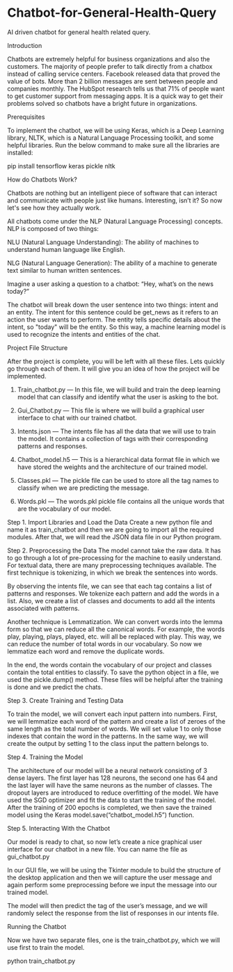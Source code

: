 # Chatbot-for-General-Health-Query

AI driven chatbot for general health related query.

Introduction

Chatbots are extremely helpful for business organizations and also the customers. The majority of people prefer to talk directly from a chatbox instead of calling service centers. Facebook released data that proved the value of bots. More than 2 billion messages are sent between people and companies monthly. The HubSpot research tells us that 71% of people want to get customer support from messaging apps. It is a quick way to get their problems solved so chatbots have a bright future in organizations.


Prerequisites

To implement the chatbot, we will be using Keras, which is a Deep Learning library, NLTK, which is a Natural Language Processing toolkit, and some helpful libraries. Run the below command to make sure all the libraries are installed:

  pip install tensorflow keras pickle nltk
  
How do Chatbots Work?


Chatbots are nothing but an intelligent piece of software that can interact and communicate with people just like humans. Interesting, isn’t it? So now let's see how they actually work.

All chatbots come under the NLP (Natural Language Processing) concepts. NLP is composed of two things:

  NLU (Natural Language Understanding): The ability of machines to understand human language like English.

  NLG (Natural Language Generation): The ability of a machine to generate text similar to human written sentences.

Imagine a user asking a question to a chatbot: “Hey, what’s on the news today?”

The chatbot will break down the user sentence into two things: intent and an entity. The intent for this sentence could be get_news as it refers to an action the user wants to perform. The entity tells specific details about the intent, so "today" will be the entity. So this way, a machine learning model is used to recognize the intents and entities of the chat.


Project File Structure


After the project is complete, you will be left with all these files. Lets quickly go through each of them. It will give you an idea of how the project will be implemented.

1. Train_chatbot.py — In this file, we will build and train the deep learning model that can classify and identify what the user is asking to the bot.

2. Gui_Chatbot.py — This file is where we will build a graphical user interface to chat with our trained chatbot.

3. Intents.json — The intents file has all the data that we will use to train the model. It contains a collection of tags with their corresponding patterns and responses.

4. Chatbot_model.h5 — This is a hierarchical data format file in which we have stored the weights and the architecture of our trained model.

5. Classes.pkl — The pickle file can be used to store all the tag names to classify when we are predicting the message.

6. Words.pkl — The words.pkl pickle file contains all the unique words that are the vocabulary of our model.



Step 1. Import Libraries and Load the Data
Create a new python file and name it as train_chatbot and then we are going to import all the required modules. After that, we will read the JSON data file in our Python program.


Step 2. Preprocessing the Data
The model cannot take the raw data. It has to go through a lot of pre-processing for the machine to easily understand. For textual data, there are many preprocessing techniques available. The first technique is tokenizing, in which we break the sentences into words.

By observing the intents file, we can see that each tag contains a list of patterns and responses. We tokenize each pattern and add the words in a list. Also, we create a list of classes and documents to add all the intents associated with patterns.


Another technique is Lemmatization. We can convert words into the lemma form so that we can reduce all the canonical words. For example, the words play, playing, plays, played, etc. will all be replaced with play. This way, we can reduce the number of total words in our vocabulary. So now we lemmatize each word and remove the duplicate words.


In the end, the words contain the vocabulary of our project and classes contain the total entities to classify. To save the python object in a file, we used the pickle.dump() method. These files will be helpful after the training is done and we predict the chats.

Step 3. Create Training and Testing Data

To train the model, we will convert each input pattern into numbers. First, we will lemmatize each word of the pattern and create a list of zeroes of the same length as the total number of words. We will set value 1 to only those indexes that contain the word in the patterns. In the same way, we will create the output by setting 1 to the class input the pattern belongs to.


       




Step 4. Training the Model

The architecture of our model will be a neural network consisting of 3 dense layers. The first layer has 128 neurons, the second one has 64 and the last layer will have the same neurons as the number of classes. The dropout layers are introduced to reduce overfitting of the model. We have used the SGD optimizer and fit the data to start the training of the model. After the training of 200 epochs is completed, we then save the trained model using the Keras model.save(“chatbot_model.h5”) function.




Step 5. Interacting With the Chatbot


Our model is ready to chat, so now let’s create a nice graphical user interface for our chatbot in a new file. You can name the file as gui_chatbot.py

In our GUI file, we will be using the Tkinter module to build the structure of the desktop application and then we will capture the user message and again perform some preprocessing before we input the message into our trained model.

The model will then predict the tag of the user’s message, and we will randomly select the response from the list of responses in our intents file.


Running the Chatbot

Now we have two separate files, one is the train_chatbot.py, which we will use first to train the model.

python train_chatbot.py

